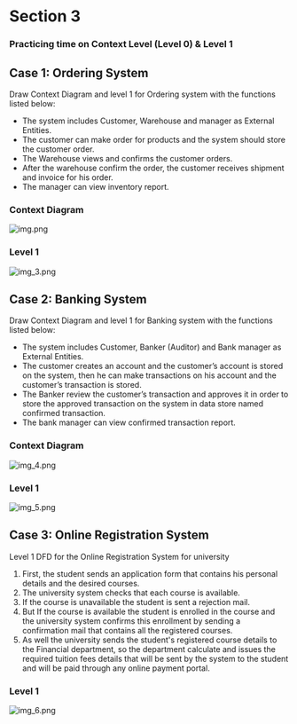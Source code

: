 # Section 3

### Practicing time on Context Level (Level 0) & Level 1

## Case 1: Ordering System

Draw Context Diagram and level 1 for Ordering system with the functions listed below:
- The system includes Customer, Warehouse and manager as External Entities.
- The customer can make order for products and the system should store the customer order.
- The Warehouse views and confirms the customer orders.
- After the warehouse confirm the order, the customer receives shipment and invoice for his order.
- The manager can view inventory report.


### Context Diagram

![img.png](Pics/s3p1.png)

### Level 1

![img_3.png](Pics/s3p2.png)


## Case 2: Banking System

Draw Context Diagram and level 1 for Banking system with the functions listed below:
- The system includes Customer, Banker (Auditor) and  Bank manager as External Entities.
- The customer creates an account and the customer’s account is stored on the system, then he can make transactions on his account and the customer’s transaction is stored.
- The Banker review the customer’s transaction and approves it in order to store the approved transaction on the system in data store named confirmed transaction.
- The bank manager can view confirmed transaction report.

### Context Diagram

![img_4.png](Pics/s3p3.png)

### Level 1

![img_5.png](Pics/s3p4.png)

## Case 3: Online Registration System

Level 1 DFD for the Online Registration System for university 
1. First, the student sends an application form that contains his personal details and the desired courses. 
2. The university system checks that each course is available. 
3. If the course is unavailable the student is sent a rejection mail. 
4. But If the course is available the student is enrolled in the course and the university system confirms this enrollment by sending a confirmation mail that contains all the registered courses. 
5. As well the university sends the student's registered course details to the Financial department, so the department calculate and issues the required tuition fees details that will be sent by the system to the student and will be paid through any online payment portal.


### Level 1

![img_6.png](Pics/s3p5.png)
